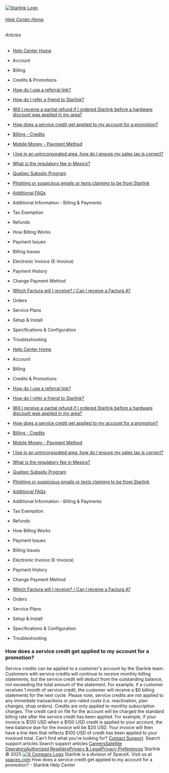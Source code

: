 [![Starlink Logo](https://www.starlink.com/_next/image?url=%2Fassets%2Fimages%2Flogo%2Flogo_white.png&w=3840&q=75)](https://www.starlink.com/support/article/<https:/www.starlink.com/>)
###### [Help Center Home](https://www.starlink.com/support/article/</support>)
###### Articles
  * [Help Center Home](https://www.starlink.com/support/article/</support>)
  * Account
  * Billing
  * Credits & Promotions
  * [How do I use a referral link?](https://www.starlink.com/support/article/</support/article/1361c631-2c31-271a-732b-bab080fb1384>)
  * [How do I refer a friend to Starlink?](https://www.starlink.com/support/article/</support/article/eee7e99e-a736-f16e-9506-c446dd70fb16>)
  * [Will I receive a partial refund if I ordered Starlink before a hardware discount was applied in my area?](https://www.starlink.com/support/article/</support/article/562ea465-3d92-048e-7845-2a6afa35d1ee>)
  * [How does a service credit get applied to my account for a promotion?](https://www.starlink.com/support/article/</support/article/63280071-bee3-31b6-28ab-1588d7354bee>)
  * [Billing - Credits](https://www.starlink.com/support/article/</support/article/d554aff7-db53-3bf0-0a15-cdfc8b9791db>)
  * [Mobile Money - Payment Method](https://www.starlink.com/support/article/</support/article/9b82b08e-3d7a-f94f-c938-9322746f1b76>)
  * [I live in an unincorporated area, how do I ensure my sales tax is correct?](https://www.starlink.com/support/article/</support/article/96c599f8-db14-d297-4138-3b04e92b17ad>)
  * [What is the regulatory fee in Mexico? ](https://www.starlink.com/support/article/</support/article/c0a598ac-937e-958f-4b8d-c01dbd92dac1>)
  * [Quebec Subsidy Program](https://www.starlink.com/support/article/</support/article/7e140ce0-40ab-1c71-3fd5-0c7177cd83f9>)
  * [Phishing or suspicious emails or texts claiming to be from Starlink](https://www.starlink.com/support/article/</support/article/7eedb59e-9c8d-0f34-b40d-37921d0fe98a>)
  * [Additional FAQs](https://www.starlink.com/support/article/</support/article/9334ff65-c6e4-00d3-23ca-4ac4007c88fa>)
  * Additional Information - Billing & Payments
  * Tax Exemption
  * Refunds
  * How Billing Works
  * Payment Issues
  * Billing Issues
  * Electronic Invoice (E-Invoice)
  * Payment History
  * Change Payment Method
  * [Which Factura will I receive? / Can I receive a Factura A?](https://www.starlink.com/support/article/</support/article/4f44e3a8-e82f-1d80-3608-f04a7d6a4b3b>)
  * Orders
  * Service Plans
  * Setup & Install
  * Specifications & Configuration
  * Troubleshooting


  * [Help Center Home](https://www.starlink.com/support/article/</support>)
  * Account
  * Billing
  * Credits & Promotions
  * [How do I use a referral link?](https://www.starlink.com/support/article/</support/article/1361c631-2c31-271a-732b-bab080fb1384>)
  * [How do I refer a friend to Starlink?](https://www.starlink.com/support/article/</support/article/eee7e99e-a736-f16e-9506-c446dd70fb16>)
  * [Will I receive a partial refund if I ordered Starlink before a hardware discount was applied in my area?](https://www.starlink.com/support/article/</support/article/562ea465-3d92-048e-7845-2a6afa35d1ee>)
  * [How does a service credit get applied to my account for a promotion?](https://www.starlink.com/support/article/</support/article/63280071-bee3-31b6-28ab-1588d7354bee>)
  * [Billing - Credits](https://www.starlink.com/support/article/</support/article/d554aff7-db53-3bf0-0a15-cdfc8b9791db>)
  * [Mobile Money - Payment Method](https://www.starlink.com/support/article/</support/article/9b82b08e-3d7a-f94f-c938-9322746f1b76>)
  * [I live in an unincorporated area, how do I ensure my sales tax is correct?](https://www.starlink.com/support/article/</support/article/96c599f8-db14-d297-4138-3b04e92b17ad>)
  * [What is the regulatory fee in Mexico? ](https://www.starlink.com/support/article/</support/article/c0a598ac-937e-958f-4b8d-c01dbd92dac1>)
  * [Quebec Subsidy Program](https://www.starlink.com/support/article/</support/article/7e140ce0-40ab-1c71-3fd5-0c7177cd83f9>)
  * [Phishing or suspicious emails or texts claiming to be from Starlink](https://www.starlink.com/support/article/</support/article/7eedb59e-9c8d-0f34-b40d-37921d0fe98a>)
  * [Additional FAQs](https://www.starlink.com/support/article/</support/article/9334ff65-c6e4-00d3-23ca-4ac4007c88fa>)
  * Additional Information - Billing & Payments
  * Tax Exemption
  * Refunds
  * How Billing Works
  * Payment Issues
  * Billing Issues
  * Electronic Invoice (E-Invoice)
  * Payment History
  * Change Payment Method
  * [Which Factura will I receive? / Can I receive a Factura A?](https://www.starlink.com/support/article/</support/article/4f44e3a8-e82f-1d80-3608-f04a7d6a4b3b>)
  * Orders
  * Service Plans
  * Setup & Install
  * Specifications & Configuration
  * Troubleshooting


### How does a service credit get applied to my account for a promotion?
Service credits can be applied to a customer's account by the Starlink team. Customers with service credits will continue to receive monthly billing statements, but the service credit will deduct from the outstanding balance, not exceeding the total amount of the statement. For example, if a customer receives 1 month of service credit, the customer will receive a $0 billing statements for the next cycle.
Please note, service credits are not applied to any immediate transactions or pro-rated costs (i.e. reactivation, plan changes, shop orders). Credits are only applied to monthly subscription charges. The credit card on file for the account will be charged the standard billing rate after the service credit has been applied.
For example, if your invoice is $120 USD when a $100 USD credit is applied to your account, the new balance due for the invoice will be $20 USD. Your invoice will then have a line item that reflects $100 USD of credit has been applied to your invoiced total.
Can't find what you're looking for? [Contact Support](https://www.starlink.com/support/article/</support/tickets?sourceType=web_article_help_center&sourceValue=63280071-bee3-31b6-28ab-1588d7354bee>).
Search support articles
Search support articles
[Careers](https://www.starlink.com/support/article/<https:/www.spacex.com/careers>)[Satellite Operators](https://www.starlink.com/support/article/<https:/starlink.com/satellite-operators>)[Authorized Resellers](https://www.starlink.com/support/article/<https:/starlink.com/resellers>)[Privacy & Legal](https://www.starlink.com/support/article/<https:/starlink.com/legal>)[Privacy Preferences](https://www.starlink.com/support/article/<>)
Starlink © 2025
[![X Company Logo](https://www.starlink.com/assets/images/icons/x-logo.svg)](https://www.starlink.com/support/article/<https:/twitter.com/Starlink>)
Starlink is a division of SpaceX. Visit us at [spacex.com](https://www.starlink.com/support/article/<https:/www.spacex.com/>)
How does a service credit get applied to my account for a promotion? - Starlink Help Center
